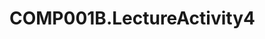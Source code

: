 # COMP001B.LectureActivity4
<!--
Author: Matthew Tan
Purpose: This is the fourth lecture activity with an index.html, main.css, and README.md. The purpose of this activity is to emphasize use of primary/secondary color usage in the webpage. The current color combination shown in my webpage is a darker and lighter shade of grey as a way to complement each other. The link color changes to a light green after it is visited to enhance readability. The same goes for the white color for all the text.